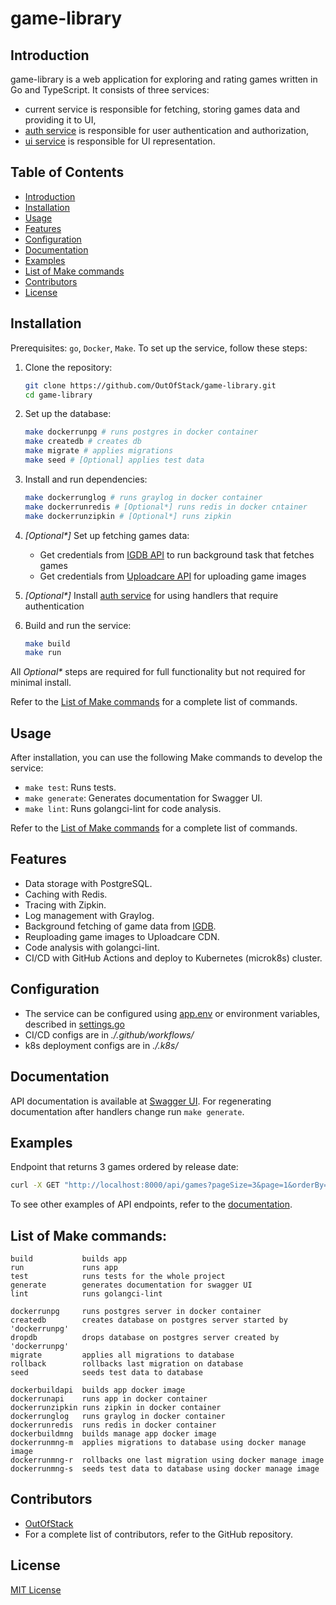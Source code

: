 # game-library

## Introduction

game-library is a web application for exploring and rating games written in Go and TypeScript. It consists of three services: 
- current service is responsible for fetching, storing games data and providing it to UI, 
- [auth service](https://github.com/OutOfStack/game-library-auth) is responsible for user authentication and authorization,
- [ui service](https://github.com/OutOfStack/game-library-ui) is responsible for UI representation.

## Table of Contents

- [Introduction](#introduction)
- [Installation](#installation)
- [Usage](#usage)
- [Features](#features)
- [Configuration](#configuration)
- [Documentation](#documentation)
- [Examples](#examples)
- [List of Make commands](#list-of-make-commands)
- [Contributors](#contributors)
- [License](#license)

## Installation

Prerequisites: `go`, `Docker`, `Make`. To set up the service, follow these steps:

1. Clone the repository:
    ```bash
    git clone https://github.com/OutOfStack/game-library.git
    cd game-library
    ```

2. Set up the database:
    ```bash
    make dockerrunpg # runs postgres in docker container
    make createdb # creates db
    make migrate # applies migrations
    make seed # [Optional] applies test data
    ```

3. Install and run dependencies:
    ```bash
    make dockerrunglog # runs graylog in docker container
    make dockerrunredis # [Optional*] runs redis in docker cntainer
    make dockerrunzipkin # [Optional*] runs zipkin
    ```

4. _[Optional*]_ Set up fetching games data:
    - Get credentials from [IGDB API](https://api-docs.igdb.com/#account-creation) to run background task that fetches games
    - Get credentials from [Uploadcare API](https://uploadcare.com/api/) for uploading game images

5. _[Optional*]_ Install [auth service](https://github.com/OutOfStack/game-library-auth) for using handlers that require authentication

6. Build and run the service:
    ```bash
    make build
    make run
    ```

All _Optional*_ steps are required for full functionality but not required for minimal install.

Refer to the [List of Make commands](#list-of-make-commands) for a complete list of commands.

## Usage

After installation, you can use the following Make commands to develop the service:

- `make test`: Runs tests.
- `make generate`: Generates documentation for Swagger UI.
- `make lint`: Runs golangci-lint for code analysis.

Refer to the [List of Make commands](#list-of-make-commands) for a complete list of commands.

## Features

- Data storage with PostgreSQL.
- Caching with Redis.
- Tracing with Zipkin.
- Log management with Graylog.
- Background fetching of game data from [IGDB](https://api-docs.igdb.com/).
- Reuploading game images to Uploadcare CDN.
- Code analysis with golangci-lint.
- CI/CD with GitHub Actions and deploy to Kubernetes (microk8s) cluster.

## Configuration

- The service can be configured using [app.env](./app.env) or environment variables, described in [settings.go](./internal/appconf/settings.go)
- CI/CD configs are in _./.github/workflows/_ 
- k8s deployment configs are in _./.k8s/_ 

## Documentation

API documentation is available at [Swagger UI](http://localhost:8000/swagger/index.html). 
For regenerating documentation after handlers change run `make generate`.

## Examples

Endpoint that returns 3 games ordered by release date:
```bash
curl -X GET "http://localhost:8000/api/games?pageSize=3&page=1&orderBy=releaseDate"
```

To see other examples of API endpoints, refer to the [documentation](#documentation).

## List of Make commands:
    build           builds app
    run             runs app
    test            runs tests for the whole project
    generate        generates documentation for swagger UI
    lint            runs golangci-lint

    dockerrunpg     runs postgres server in docker container
    createdb        creates database on postgres server started by 'dockerrunpg'
    dropdb          drops database on postgres server created by 'dockerrunpg'
    migrate         applies all migrations to database
    rollback        rollbacks last migration on database
    seed            seeds test data to database

    dockerbuildapi  builds app docker image
    dockerrunapi    runs app in docker container
    dockerrunzipkin runs zipkin in docker container
    dockerrunglog   runs graylog in docker container
    dockerrunredis  runs redis in docker container
    dockerbuildmng  builds manage app docker image
    dockerrunmng-m  applies migrations to database using docker manage image
    dockerrunmng-r  rollbacks one last migration using docker manage image
    dockerrunmng-s  seeds test data to database using docker manage image

## Contributors

- [OutOfStack](https://github.com/OutOfStack)
- For a complete list of contributors, refer to the GitHub repository.

## License

[MIT License](./LICENSE.md)
